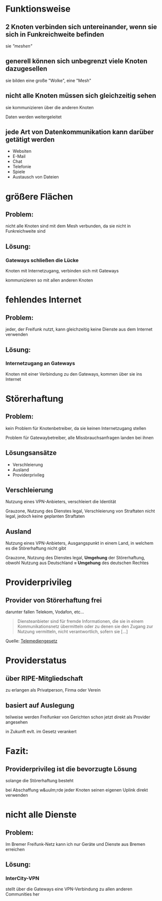 # Funktionsweise


## 2 Knoten verbinden sich untereinander, wenn sie sich in Funkreichweite befinden
sie *"meshen"*


## generell k&ouml;nnen sich unbegrenzt viele Knoten dazugesellen
sie bilden eine gro&szlig;e "Wolke", eine "Mesh"


## nicht alle Knoten m&uuml;ssen sich gleichzeitig sehen
sie kommunizieren &uuml;ber die anderen Knoten

Daten werden weitergeleitet


## jede Art von Datenkommunikation kann dar&uuml;ber get&auml;tigt werden
* Websiten
* E-Mail
* Chat
* Telefonie
* Spiele
* Austausch von Dateien


# gr&ouml;&szlig;ere Fl&auml;chen
## Problem:
nicht alle Knoten sind mit dem Mesh verbunden, da sie nicht in Funkreichweite sind

## L&ouml;sung:
### Gateways schlie&szlig;en die L&uuml;cke
Knoten mit Internetzugang, verbinden sich mit Gateways

kommunizieren so mit allen anderen Knoten


# fehlendes Internet
## Problem:
jeder, der Freifunk nutzt, kann gleichzeitig keine Dienste aus dem Internet verwenden

## L&ouml;sung:
### Internetzugang an Gateways
Knoten mit einer Verbindung zu den Gateways, kommen &uuml;ber sie ins Internet


# St&ouml;rerhaftung
## Problem:
kein Problem f&uuml;r Knotenbetreiber, da sie keinen Internetzugang stellen

Problem f&uuml;r Gatewaybetreiber, alle Missbrauchsanfragen landen bei ihnen

## L&ouml;sungsans&auml;tze
* Verschleierung
* Ausland
* Providerprivileg


## Verschleierung
Nutzung eines VPN-Anbieters, verschleiert die Identit&auml;t

Grauzone, Nutzung des Dienstes legal, Verschleierung von Straftaten nicht legal, jedoch keine geplanten Straftaten

## Ausland
Nutzung eines VPN-Anbieters, Ausgangspunkt in einem Land, in welchem es die St&ouml;rerhaftung nicht gibt

Grauzone, Nutzung des Dienstes legal, **Umgehung** der St&ouml;rerhaftung, obwohl Nutzung aus Deutschland **= Umgehung** des deutschen Rechtes


# Providerprivileg
## Provider von St&ouml;rerhaftung frei
darunter fallen Telekom, Vodafon, etc...

> Diensteanbieter sind f&uuml;r fremde Informationen, die sie in einem Kommunikationsnetz &uuml;bermitteln oder zu denen sie den Zugang zur Nutzung vermitteln, nicht verantwortlich, sofern sie [...]

Quelle: [Telemediengesetz](http://www.gesetze-im-internet.de/tmg/index.html)


# Providerstatus
## &uuml;ber RIPE-Mitgliedschaft
zu erlangen als Privatperson, Firma oder Verein

## basiert auf Auslegung
teilweise werden Freifunker von Gerichten schon jetzt direkt als Provider angesehen

in Zukunft evlt. im Gesetz verankert


# Fazit:
## Providerprivileg ist die bevorzugte L&ouml;sung
solange die St&ouml;rerhaftung besteht

bei Abschaffung w&uulm;rde jeder Knoten seinen eigenen Uplink direkt verwenden


# nicht alle Dienste
## Problem:
Im Bremer Freifunk-Netz kann ich nur Ger&auml;te und Dienste aus Bremen erreichen

## L&ouml;sung:
### InterCity-VPN
stellt &uuml;ber die Gateways eine VPN-Verbindung zu allen anderen Communities her
